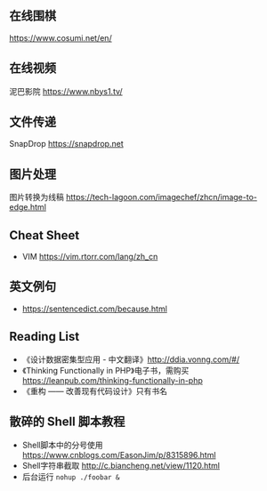 ## 在线围棋

https://www.cosumi.net/en/

## 在线视频

泥巴影院 https://www.nbys1.tv/

## 文件传递

SnapDrop https://snapdrop.net

## 图片处理

图片转换为线稿 https://tech-lagoon.com/imagechef/zhcn/image-to-edge.html

## Cheat Sheet

* VIM https://vim.rtorr.com/lang/zh_cn

## 英文例句

* https://sentencedict.com/because.html

## Reading List

* 《设计数据密集型应用 - 中文翻译》http://ddia.vonng.com/#/
* 《Thinking Functionally in PHP》电子书，需购买 https://leanpub.com/thinking-functionally-in-php
* 《重构 —— 改善现有代码设计》只有书名


## 散碎的 Shell 脚本教程

* Shell脚本中的分号使用 https://www.cnblogs.com/EasonJim/p/8315896.html
* Shell字符串截取 http://c.biancheng.net/view/1120.html
* 后台运行 `nohup ./foobar &`
